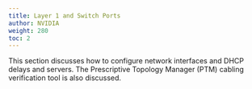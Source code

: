 ```yaml
---
title: Layer 1 and Switch Ports
author: NVIDIA
weight: 280
toc: 2
---
```

This section discusses how to configure network interfaces and DHCP delays and servers. The Prescriptive Topology Manager (PTM) cabling verification tool is also discussed.
